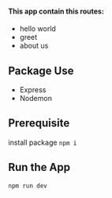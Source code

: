 #### This app contain this routes: 
- hello world
- greet 
- about us

## Package Use
- Express
- Nodemon

## Prerequisite
install package 
`npm i`

## Run the App
`npm run dev`

